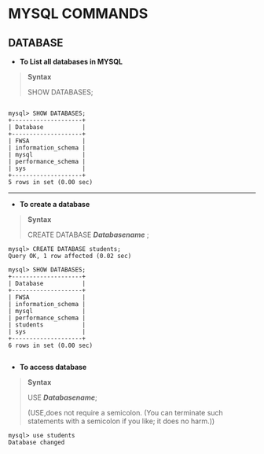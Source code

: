  #  MYSQL COMMANDS
 
 ## DATABASE

 * **To List all databases in MYSQL**

 >**Syntax**
 >
  >SHOW DATABASES;

```

mysql> SHOW DATABASES;
+--------------------+
| Database           |
+--------------------+
| FWSA               |
| information_schema |
| mysql              |
| performance_schema |
| sys                |
+--------------------+
5 rows in set (0.00 sec)

```

***
  * **To create a database**

>**Syntax**
>
>CREATE DATABASE ***Databasename*** ; 


``` 
mysql> CREATE DATABASE students;
Query OK, 1 row affected (0.02 sec)

mysql> SHOW DATABASES;
+--------------------+
| Database           |
+--------------------+
| FWSA               |
| information_schema |
| mysql              |
| performance_schema |
| students           |
| sys                |
+--------------------+
6 rows in set (0.00 sec)


```
* **To access database**

>**Syntax**
>
> USE ***Databasename***;
>
>(USE,does not require a semicolon. (You can terminate such statements with a semicolon if you like; it does no harm.))
```
mysql> use students
Database changed
```


